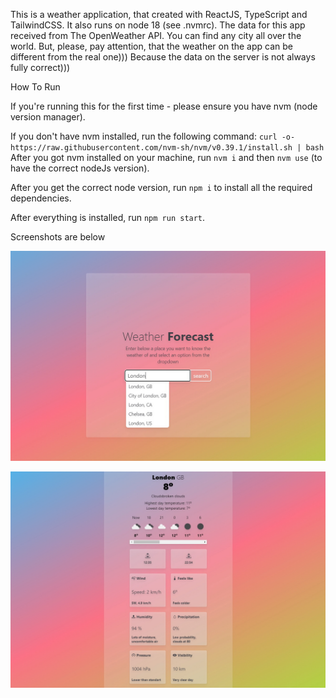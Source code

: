 This is a weather application, that created with ReactJS, TypeScript and TailwindCSS. It also runs on node 18 (see .nvmrc). 
The data for this app received from The OpenWeather API.
You can find any city all over the world.
But, please, pay attention, that the weather on the app can be different from the real one))) Because the data on the server is not always fully correct)))

How To Run

If you're running this for the first time - please ensure you have nvm (node version manager).

If you don't have nvm installed, run the following command:
`curl -o- https://raw.githubusercontent.com/nvm-sh/nvm/v0.39.1/install.sh | bash`
After you got nvm installed on your machine, run `nvm i` and then `nvm use` (to have the correct nodeJs version).

After you get the correct node version, run `npm i` to install all the required dependencies.

After everything is installed, run `npm run start`.

Screenshots are below

![Screenshot](https://github.com/Sergei-Shvets/weather_app_portfolio/blob/main/scr.jpg)

![Screenshot](https://github.com/Sergei-Shvets/weather_app_portfolio/blob/main/scr_2.jpg)
